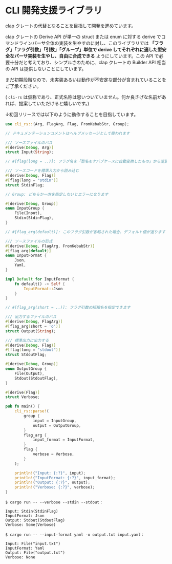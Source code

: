 # CLI 開発支援ライブラリ

[clap](https://crates.io/crates/clap) クレートの代替となることを目指して開発を進めています。

clap クレートの Derive API が単一の struct または enum に対する derive でコマンドラインパーサ全体の実装を生やすのに対し、このライブラリでは **「フラグ」「フラグ引数」「引数」「グループ」単位で derive してそれぞれに適した型安全なパーサ実装を生やし、自由に合成できる** ようにしています。この API で必要十分だと考えており、シンプルさのために、clap クレートの Builder API 相当の API は提供しないことにしています。

まだ初期段階なので、未実装あるいは動作が不安定な部分が含まれていることをご了承ください。

( ``cli-rs`` は仮称であり、正式名称は思いついていません。何か良さげな名前があれば、提案していただけると嬉しいです。)

↓初回リリースでは以下のように動作することを目指しています。

```rust
use cli_rs::{Arg, FlagArg, Flag, FromKebabStr, Group};

// ドキュメンテーションコメントはヘルプメッセージとして扱われます

/// ソースファイルのパス
#[derive(Debug, Arg)]
struct Input(String);

// #[flag(long = ..)]: フラグ名を「型名をケバブケースに自動変換したもの」から変更したい場合、文字列リテラルを指定して上書きできます

/// ソースコードを標準入力から読み込む
#[derive(Debug, Flag)]
#[flag(long = "stdin")]
struct StdinFlag;

// Group: どちらか一方を指定しないとエラーになります

#[derive(Debug, Group)]
enum InputGroup {
    File(Input),
    Stdin(StdinFlag),
}

// #[flag_arg(default)]: このフラグ引数が省略された場合、デフォルト値が返ります

/// ソースファイルの形式
#[derive(Debug, FlagArg, FromKebabStr)]
#[flag_arg(default)]
enum InputFormat {
    Json,
    Yaml,
}

impl Default for InputFormat {
    fn default() -> Self {
        InputFormat::Json
    }
}

// #[flag_arg(short = ..)]: フラグ引数の短縮名を指定できます

/// 出力するファイルのパス
#[derive(Debug, FlagArg)]
#[flag_arg(short = 'o')]
struct Output(String);

/// 標準出力に出力する
#[derive(Debug, Flag)]
#[flag(long = "stdout")]
struct StdoutFlag;

#[derive(Debug, Group)]
enum OutputGroup {
    File(Output),
    Stdout(StdoutFlag),
}

#[derive(Flag)]
struct Verbose;

pub fn main() {
    cli_rs::parse!(
        group {
            input = InputGroup,
            output = OutputGroup,
        }
        flag_arg {
            input_format = InputFormat,
        }
        flag {
            verbose = Verbose,
        }
    );

    println!("Input: {:?}", input);
    println!("InputFormat: {:?}", input_format);
    println!("Output: {:?}", output);
    println!("Verbose: {:?}", verbose);
}
```

`$ cargo run -- --verbose --stdin --stdout` :

```text
Input: Stdin(StdinFlag)
InputFormat: Json
Output: Stdout(StdoutFlag)
Verbose: Some(Verbose)
```

`$ cargo run -- --input-format yaml -o output.txt input.yaml` :

```text
Input: File("input.txt")
InputFormat: Yaml
Output: File("output.txt")
Verbose: None
```
